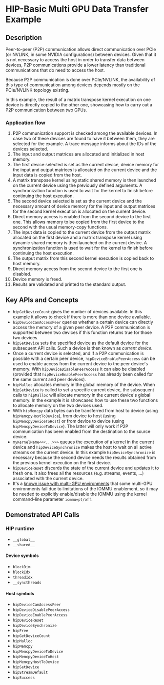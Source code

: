 # HIP-Basic Multi GPU Data Transfer Example

## Description

Peer-to-peer (P2P) communication allows direct communication over PCIe (or NVLINK, in some NVIDIA configurations) between devices. Given that it is not necessary to access the host in order to transfer data between devices, P2P communications provide a lower latency than traditional communications that do need to access the host.

Because P2P communication is done over PCIe/NVLINK, the availability of this type of communication among devices depends mostly on the PCIe/NVLINK topology existing.

In this example, the result of a matrix transpose kernel execution on one device is directly copied to the other one, showcasing how to carry out a P2P communication between two GPUs.

### Application flow

1. P2P communication support is checked among the available devices. In case two of these devices are found to have it between them, they are selected for the example. A trace message informs about the IDs of the devices selected.
2. The input and output matrices are allocated and initialized in host memory.
3. The first device selected is set as the current device, device memory for the input and output matrices is allocated on the current device and the input data is copied from the host.
4. A matrix transpose kernel using static shared memory is then launched on the current device using the previously defined arguments. A synchronization function is used to wait for the kernel to finish before continuing the host execution.
5. The second device selected is set as the current device and the necessary amount of device memory for the input and output matrices for the second kernel execution is allocated on the current device.
6. Direct memory access is enabled from the second device to the first one. This allows memory to be copied from the first device to the second with the usual memory-copy functions.
7. The input data is copied to the current device from the output matrix allocated on the first device and a matrix transpose kernel using dynamic shared memory is then launched on the current device. A synchronization function is used to wait for the kernel to finish before continuing the host execution.
8. The output matrix from this second kernel execution is copied back to host memory.
9. Direct memory access from the second device to the first one is disabled.
10. Device memory is freed.
11. Results are validated and printed to the standard output.

## Key APIs and Concepts

- `hipGetDeviceCount` gives the number of devices available. In this example it allows to check if there is more than one device available.
- `hipDeviceCanAccessPeer` queries whether a certain device can directly access the memory of a given peer device. A P2P communication is supported between two devices if this function returns true for those two devices.
- `hipSetDevice` sets the specified device as the default device for the subsequent API calls. Such a device is then known as _current device_.
- Once a current device is selected, and if a P2P communication is possible with a certain peer device, `hipDeviceEnablePeerAccess` can be used to enable access from the current device to the peer device's memory. With `hipDeviceDisablePeerAccess` it can also be disabled (provided that `hipDeviceEnablePeerAccess` has already been called for the same current and peer devices).
- `hipMalloc` allocates memory in the global memory of the device. When `hipSetDevice` is called to set a specific current device, the subsequent calls to `hipMalloc` will allocate memory in the current device's global memory. In the example it is showcased how to use these two functions to allocate memory on the two devices used.
- With `hipMemcpy` data bytes can be transferred from host to device (using `hipMemcpyHostToDevice`), from device to host (using `hipMemcpyDeviceToHost`) or from device to device (using `hipMemcpyDeviceToDevice`). The latter will only work if P2P communication has been enabled from the destination to the source device.
- `myKernelName<<<...>>>` queues the execution of a kernel in the current device and `hipDeviceSynchronize` makes the host to wait on all active streams on the current device. In this example `hipDeviceSynchronize` is necessary because the second device needs the results obtained from the previous kernel execution on the first device.
- `hipDeviceReset` discards the state of the current device and updates it to fresh one. It also frees all the resources (e.g. streams, events, ...) associated with the current device.
- It's a [known issue with multi-GPU environments](https://community.amd.com/t5/knowledge-base/iommu-advisory-for-amd-instinct/ta-p/484601) that some multi-GPU environments fail due to limitations of the IOMMU enablement, so it may be needed to explicitly enable/disable the IOMMU using the kernel command-line parameter `iommu=pt/off`.

## Demonstrated API Calls

### HIP runtime

- `__global__`
- `__shared__`

#### Device symbols

- `blockDim`
- `blockIdx`
- `threadIdx`
- `__syncthreads`

#### Host symbols

- `hipDeviceCanAccessPeer`
- `hipDeviceDisablePeerAccess`
- `hipDeviceEnablePeerAccess`
- `hipDeviceReset`
- `hipDeviceSynchronize`
- `hipFree`
- `hipGetDeviceCount`
- `hipMalloc`
- `hipMemcpy`
- `hipMemcpyDeviceToDevice`
- `hipMemcpyDeviceToHost`
- `hipMemcpyHostToDevice`
- `hipSetDevice`
- `hipStreamDefault`
- `hipSuccess`

